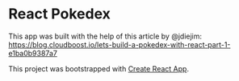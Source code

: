 # React Pokedex

This app was built with the help of this article by @jdiejim:
https://blog.cloudboost.io/lets-build-a-pokedex-with-react-part-1-e1ba0b9387a7

This project was bootstrapped with [Create React App](https://github.com/facebook/create-react-app).

